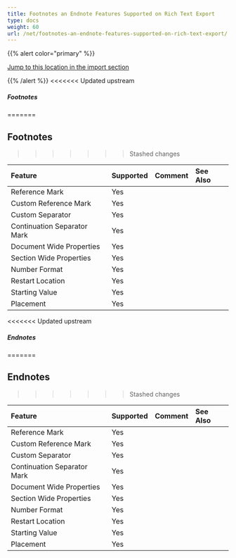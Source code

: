 ```yaml
---
title: Footnotes an Endnote Features Supported on Rich Text Export
type: docs
weight: 60
url: /net/footnotes-an-endnote-features-supported-on-rich-text-export/
---
```


{{% alert color="primary" %}} 

[Jump to this location in the import section](/words/net/footnotes-an-endnote-features-supported-on-rich-text-import/)

{{% /alert %}} 
<<<<<<< Updated upstream

##### **Footnotes**
=======
## **Footnotes**
>>>>>>> Stashed changes

|**Feature**|**Supported**|**Comment**|**See Also**|
| :- | :- | :- | :- |
|Reference Mark |Yes | | |
|Custom Reference Mark |Yes | | |
|Custom Separator |Yes | | |
|Continuation Separator Mark |Yes | | |
|Document Wide Properties |Yes | | |
|Section Wide Properties |Yes | | |
|Number Format |Yes | | |
|Restart Location |Yes | | |
|Starting Value |Yes | | |
|Placement |Yes | | |
<<<<<<< Updated upstream

##### **Endnotes**
=======
## **Endnotes**
>>>>>>> Stashed changes

|**Feature**|**Supported**|**Comment**|**See Also**|
| :- | :- | :- | :- |
|Reference Mark |Yes | | |
|Custom Reference Mark |Yes | | |
|Custom Separator |Yes | | |
|Continuation Separator Mark |Yes | | |
|Document Wide Properties |Yes | | |
|Section Wide Properties |Yes | | |
|Number Format |Yes | | |
|Restart Location |Yes | | |
|Starting Value |Yes | | |
|Placement |Yes | | |

